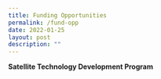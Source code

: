 ```yaml
---
title: Funding Opportunities
permalink: /fund-opp
date: 2022-01-25
layout: post
description: ""
---
```


**Satellite Technology Development Program**